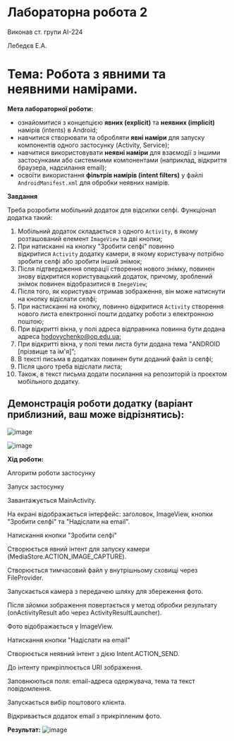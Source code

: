 # Лабораторна робота 2

Виконав ст. групи АІ-224

Лебедєв Е.А.  

# Тема: Робота з явними та неявними намірами.

**Мета лабораторної роботи:**

- ознайомитися з концепцією **явних (explicit)** та **неявних (implicit)** намірів (intents) в Android;
- навчитися створювати та обробляти **явні наміри** для запуску компонентів одного застосунку (Activity, Service);
- навчитися використовувати **неявні наміри** для взаємодії з іншими застосунками або системними компонентами (наприклад, відкриття браузера, надсилання email);
- освоїти використання **фільтрів намірів (intent filters)** у файлі `AndroidManifest.xml` для обробки неявних намірів.

**Завдання**

Треба розробити мобільний додаток для відсилки селфі. Функціонал додатка такий:

1. Мобільний додаток складається з одного `Activity`, в якому розташований елемент `ImageView` та дві кнопки;
2. При натисканні на кнопку "Зробити селфі" повинно відкритися `Activity` додатку камери, в якому користувачу потрібно зробити селфі або зробити інший знімок;
3. Після підтвердження операції створення нового знімку, повинен знову відкритися користувацький додаток, причому, зроблений знімок повинен відобразитися в `ImegeView`;
4. Після того, як користувач отримав зображення, він може натиснути на кнопку відіслати селфі;
5. При настисканні на кнопку, повинно відкритися `Activity` створення нового листа електронної пошти додатку роботи з електронною поштою;
6. При відкритті вікна, у полі адреса відправника повинна бути додана адреса [hodovychenko@op.edu.ua](mailto:hodovychenko@op.edu.ua);
7. При відкритті вікна, у полі теми листа бути додана тема "ANDROID [прізвище та ім'я]”;
8. В тексті письма в додатках повинен бути доданий файл із селфі;
9. Після цього треба відіслати листа;
10. Також, в текст письма додати посилання на репозиторій із проєктом мобільного додатку.

## **Демонстрація роботи додатку (варіант приблизний, ваш може відрізнятись):**
![image](https://github.com/user-attachments/assets/3bb5432d-0f3c-450f-80ba-ae1773db4242)

![image](https://github.com/user-attachments/assets/2b2b94fc-b919-480f-8f1e-5fc29fe1991b)

**Хід роботи:**

Алгоритм роботи застосунку

Запуск застосунку

Завантажується MainActivity.

На екрані відображається інтерфейс: заголовок, ImageView, кнопки "Зробити селфі" та "Надіслати на email".

Натискання кнопки "Зробити селфі"

Створюється явний інтент для запуску камери (MediaStore.ACTION_IMAGE_CAPTURE).

Створюється тимчасовий файл у внутрішньому сховищі через FileProvider.

Запускається камера з передачею шляху для збереження фото.

Після зйомки зображення повертається у метод обробки результату (onActivityResult або через ActivityResultLauncher).

Фото відображається у ImageView.

Натискання кнопки "Надіслати на email"

Створюється неявний інтент з дією Intent.ACTION_SEND.

До інтенту прикріплюється URI зображення.

Заповнюються поля: email-адреса одержувача, тема та текст повідомлення.

Запускається вибір поштового клієнта.

Відкривається додаток email з прикріпленим фото.

**Результат:**
![image](https://github.com/user-attachments/assets/79c47cda-75b0-467a-a8f8-c8d8b341a6ef)

